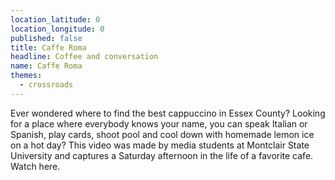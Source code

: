 ```yaml
---
location_latitude: 0
location_longitude: 0
published: false
title: Caffe Roma
headline: Coffee and conversation
name: Caffe Roma
themes:
  - crossroads
---
```

Ever wondered where to find the best cappuccino in Essex County?  Looking for a place where everybody knows your name, you can speak Italian or Spanish, play cards, shoot pool and cool down with homemade lemon ice on a hot day?  This video was made by media students at Montclair State University and captures a Saturday afternoon in the life of a favorite cafe. Watch here.
